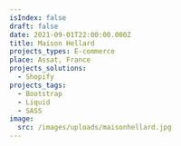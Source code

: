 ```yaml
---
isIndex: false
draft: false
date: 2021-09-01T22:00:00.000Z
title: Maison Hellard
projects_types: E-commerce
place: Assat, France
projects_solutions:
  - Shopify
projects_tags:
  - Bootstrap
  - Liquid
  - SASS
image:
  src: /images/uploads/maisonhellard.jpg
---
```

